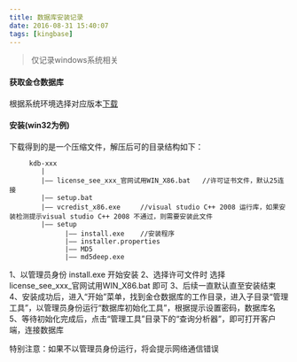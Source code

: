 ```yaml
---
title: 数据库安装记录
date: 2016-08-31 15:40:07
tags: [kingbase]
---
```


> 仅记录windows系统相关

#### 获取金仓数据库
 根据系统环境选择对应版本[下载](http://kingbase.com.cn/kingbase/newslist/list-186-1.html)

#### 安装(win32为例)
下载得到的是一个压缩文件，解压后可的目录结构如下：
```
     kdb-xxx
        |
        |—— license_see_xxx_官网试用WIN_X86.bat   //许可证书文件，默认25连接
        |—— setup.bat     
        |—— vcredist_x86.exe     //visual studio C++ 2008 运行库，如果安装检测提示visual studio C++ 2008 不通过，则需要安装此文件
        |—— setup
              |—— install.exe    //安装程序
              |—— installer.properties
              |—— MD5
              |—— md5deep.exe
```

1、以管理员身份 install.exe  开始安装
2、选择许可文件时 选择 license_see_xxx_官网试用WIN_X86.bat 即可
3、后续一直默认直至安装结束
4、安装成功后，进入“开始”菜单，找到金仓数据库的工作目录，进入子目录“管理工具”，以管理员身份运行“数据库初始化工具”，根据提示设置密码，数据库名
5、等待初始化完成后，点击“管理工具”目录下的“查询分析器”，即可打开客户端，连接数据库

特别注意：如果不以管理员身份运行，将会提示网络通信错误
